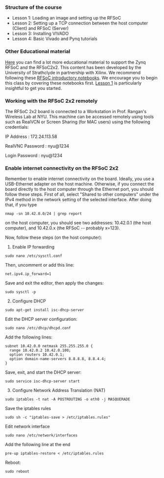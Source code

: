 ### Structure of the course

- Lesson 1: Loading an image and setting up the RFSoC
- Lesson 2: Setting up a TCP connection between the host computer (Client) and RFSoC (Server)
- Lesson 3: Installing VIVADO
- Lesson 4: Basic Vivado and Pynq tutorials

### Other Educational material 
[Here](https://xilinx.github.io/RFSoC2x2-PYNQ/educational_resources.html) you can find a lot more educational material to support the Zynq RFSoC and the RFSoC2x2. This content has been developed by the University of Strathclyde in partnership with Xilinx. We recommend following these [RFSoC introductory notebooks](https://github.com/strath-sdr/rfsoc_notebooks). We encourage you to begin this class by covering these notebooks first. [Lesson 1](http://192.168.3.1:9090/lab/workspaces/auto-a/tree/rfsoc-notebooks/01_rfsoc_architecture_overview.ipynb) is particularly insightful to get you started. 


### Working with the RFSoC 2x2 remotely

The RFSoC 2x2 board is connected to a Workstation in Prof. Rangan's Wireless Lab at NYU. This machine can be accessed remotely using tools such as RealVCN or Screen Sharing (for MAC users) using the following credentials:
 
IP Address       : 172.24.113.58

RealVNC Password : nyu@1234

Login Password   : nyu@1234


### Enable internet connectivity on the RFSoC 2x2

Remember to enable internet connectivity on the board. Ideally, you use a USB-Ethernet adapter on the host machine. Otherwise, if you connect the board directly to the host computer through the Ethernet port, you should follow these steps. 
First of all, select "Shared to other computers" under the IPv4 method in the network setting of the selected interface. After doing that, if you type 

```
nmap -sn 10.42.0.0/24 | grep report
```

on the host computer, you should see two addresses: 10.42.0.1 (the host computer), and 10.42.0.x (the RFSoC -- probably x=123).  

Now, follow these steps (on the host computer): 


1) Enable IP forwarding
```
sudo nano /etc/sysctl.conf
```
Then, uncomment or add this line: 
```
net.ipv4.ip_forward=1
```
Save and exit the editor, then apply the changes: 
```
sudo sysctl -p
```

2) Configure DHCP
```
sudo apt-get install isc-dhcp-server
```
Edit the DHCP server configuration:
```
sudo nano /etc/dhcp/dhcpd.conf
```
Add the following lines: 
```
subnet 10.42.0.0 netmask 255.255.255.0 {
  range 10.42.0.2 10.42.0.100;
  option routers 10.42.0.1;
  option domain-name-servers 8.8.8.8, 8.8.4.4;
}
```
Save, exit, and start the DHCP server: 
```
sudo service isc-dhcp-server start
```

3) Configure Network Address Translation (NAT)
```
sudo iptables -t nat -A POSTROUTING -o eth0 -j MASQUERADE
```
Save the iptables rules
```
sudo sh -c "iptables-save > /etc/iptables.rules"
```
Edit network interface 
```
sudo nano /etc/network/interfaces
```
Add the following line at the end 
```
pre-up iptables-restore < /etc/iptables.rules
```
Reboot: 
```
sudo reboot 
```


